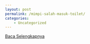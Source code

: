 ```yaml
---
layout: post
permalink: /mimpi-salah-masuk-toilet/
categories:
    - Uncategorized
---
```


[Baca Selengkapnya](/01)